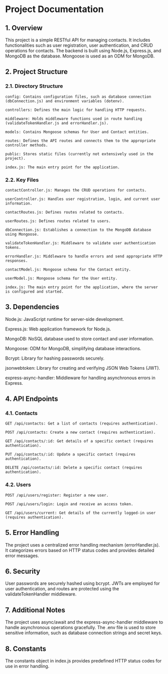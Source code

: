 <h1>Project Documentation</h1>
<h2>1. Overview</h2>
This project is a simple RESTful API for managing contacts. It includes functionalities such as user registration, user authentication, and CRUD operations for contacts. The backend is built using Node.js, Express.js, and MongoDB as the database. Mongoose is used as an ODM for MongoDB.
<h2>2. Project Structure</h2>
  <h3>2.1. Directory Structure</h3>
    
    config: Contains configuration files, such as database connection (dbConnection.js) and environment variables (dotenv).
    
    controllers: Defines the main logic for handling HTTP requests.
    
    middleware: Holds middleware functions used in route handling (validateTokenHandler.js and errorHandler.js).
    
    models: Contains Mongoose schemas for User and Contact entities.
    
    routes: Defines the API routes and connects them to the appropriate controller methods.
    
    public: Stores static files (currently not extensively used in the project).
    
    index.js: The main entry point for the application.
  <h3>2.2. Key Files</h3>
  
    contactController.js: Manages the CRUD operations for contacts.
    
    userController.js: Handles user registration, login, and current user information.
    
    contactRoutes.js: Defines routes related to contacts.
    
    userRoutes.js: Defines routes related to users.
    
    dbConnection.js: Establishes a connection to the MongoDB database using Mongoose.
    
    validateTokenHandler.js: Middleware to validate user authentication tokens.
    
    errorHandler.js: Middleware to handle errors and send appropriate HTTP responses.

    contactModel.js: Mongoose schema for the Contact entity.
    
    userModel.js: Mongoose schema for the User entity.
    
    index.js: The main entry point for the application, where the server is configured and started.
    
<h2>3. Dependencies</h2>

  Node.js: JavaScript runtime for server-side development.
  
  Express.js: Web application framework for Node.js.
  
  MongoDB: NoSQL database used to store contact and user information.
  
  Mongoose: ODM for MongoDB, simplifying database interactions.
  
  Bcrypt: Library for hashing passwords securely.
  
  jsonwebtoken: Library for creating and verifying JSON Web Tokens (JWT).
  
  express-async-handler: Middleware for handling asynchronous errors in Express.
  
<h2>4. API Endpoints</h2>
<h3>4.1. Contacts</h3>

    GET /api/contacts: Get a list of contacts (requires authentication).

    POST /api/contacts: Create a new contact (requires authentication).
    
    GET /api/contacts/:id: Get details of a specific contact (requires authentication).
    
    PUT /api/contacts/:id: Update a specific contact (requires authentication).
    
    DELETE /api/contacts/:id: Delete a specific contact (requires authentication).
    
<h3>4.2. Users</h3>

    POST /api/users/register: Register a new user.
    
    POST /api/users/login: Login and receive an access token.
    
    GET /api/users/current: Get details of the currently logged-in user (requires authentication).
    
<h2>5. Error Handling</h2>
  The project uses a centralized error handling mechanism (errorHandler.js). It categorizes errors based on HTTP status codes and provides detailed error messages.
<h2>6. Security</h2>
  User passwords are securely hashed using bcrypt. JWTs are employed for user authentication, and routes are protected using the validateTokenHandler middleware.
<h2>7. Additional Notes</h2>
  The project uses async/await and the express-async-handler middleware to handle asynchronous operations gracefully.
  The .env file is used to store sensitive information, such as database connection strings and secret keys.
<h2>8. Constants</h2>
  The constants object in index.js provides predefined HTTP status codes for use in error handling.
